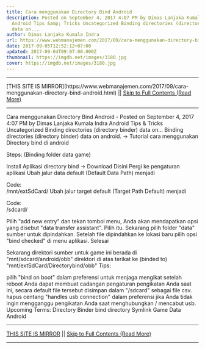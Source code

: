 ```yaml
---
title: Cara menggunakan Directory Bind Android
description: Posted on September 4, 2017 4:07 PM by Dimas Lanjaka Kumala Indra
  Android Tips &amp; Tricks Uncategorized Binding directories (directory binder)
  data on...
author: Dimas Lanjaka Kumala Indra
url: https://www.webmanajemen.com/2017/09/cara-menggunakan-directory-bind-android.html
date: 2017-09-05T12:52:12+07:00
updated: 2017-09-04T09:07:00.000Z
thumbnail: https://imgdb.net/images/3180.jpg
cover: https://imgdb.net/images/3180.jpg
---
```


<hr/> [THIS SITE IS MIRROR](https://www.webmanajemen.com/2017/09/cara-menggunakan-directory-bind-android.html) || <a href="https://www.webmanajemen.com/2017/09/cara-menggunakan-directory-bind-android.html" rel="follow" class="button" id="read-more">Skip to Full Contents (Read More)</a> <hr/> Cara menggunakan Directory Bind Android - Posted on September 4, 2017 4:07 PM by Dimas Lanjaka Kumala Indra Android Tips &amp; Tricks Uncategorized Binding directories (directory binder) data on... Binding directories (directory binder) data on android. -> Tutorial cara menggunakan Directory bind di android

Steps: (Binding folder data game)

Install Aplikasi directory bind -> Download Disini
Pergi ke pengaturan aplikasi
Ubah jalur data default (Default Data Path) menjadi

Code:     
/mnt/extSdCard/
Ubah jalur target default (Target Path Default) menjadi

Code:     
/sdcard/

Pilih "add new entry" dan tekan tombol menu, Anda akan mendapatkan opsi yang disebut "data transfer assistant". Pilih itu.
Sekarang pilih folder "data" sumber untuk dipindahkan.
Setelah file dipindahkan ke lokasi baru pilih opsi "bind checked" di menu aplikasi.
Selesai

Sekarang direktori sumber untuk game ini berada di "mnt/sdcard/android/obb" 
direktori di atas terikat ke (binded to) "mnt/extSdCard/Directorybind/obb" 
Tips:

pilih "bind on boot" dalam preferensi untuk menjaga mengikat setelah reboot
Anda dapat membuat cadangan pengaturan pengikatan Anda saat ini, secara default file tersebut disimpan dalam "/sdcard" sebagai file csv. 
hapus centang "handles usb connection" dalam preferensi jika Anda tidak ingin mengganggu pengikatan Anda saat menghubungkan / mencabut usb.
Upcoming Terms:
Directory Binder
bind directory
Symlink Game Data Android <hr/> [THIS SITE IS MIRROR](https://www.webmanajemen.com/2017/09/cara-menggunakan-directory-bind-android.html) || <a href="https://www.webmanajemen.com/2017/09/cara-menggunakan-directory-bind-android.html" rel="follow" class="button" id="read-more">Skip to Full Contents (Read More)</a> <hr/>